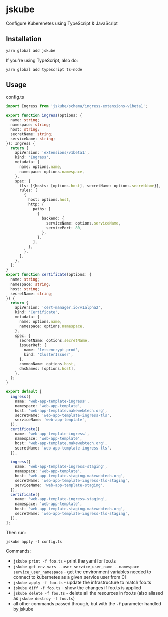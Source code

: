 # jskube

Configure Kuberenetes using TypeScript & JavaScript

## Installation

```
yarn global add jskube
```

If you're using TypeScript, also do:

```
yarn global add typescript ts-node
```

## Usage

config.ts

```ts
import Ingress from 'jskube/schema/ingress-extensions-v1beta1';

export function ingress(options: {
  name: string;
  namespace: string;
  host: string;
  secretName: string;
  serviceName: string;
}): Ingress {
  return {
    apiVersion: 'extensions/v1beta1',
    kind: 'Ingress',
    metadata: {
      name: options.name,
      namespace: options.namespace,
    },
    spec: {
      tls: [{hosts: [options.host], secretName: options.secretName}],
      rules: [
        {
          host: options.host,
          http: {
            paths: [
              {
                backend: {
                  serviceName: options.serviceName,
                  servicePort: 80,
                },
              },
            ],
          },
        },
      ],
    },
  };
}
export function certificate(options: {
  name: string;
  namespace: string;
  host: string;
  secretName: string;
}) {
  return {
    apiVersion: 'cert-manager.io/v1alpha2',
    kind: 'Certificate',
    metadata: {
      name: options.name,
      namespace: options.namespace,
    },
    spec: {
      secretName: options.secretName,
      issuerRef: {
        name: 'letsencrypt-prod',
        kind: 'ClusterIssuer',
      },
      commonName: options.host,
      dnsNames: [options.host],
    },
  };
}

export default [
  ingress({
    name: 'web-app-template-ingress',
    namespace: 'web-app-template',
    host: 'web-app-template.makewebtech.org',
    secretName: 'web-app-template-ingress-tls',
    serviceName: 'web-app-template',
  }),
  certificate({
    name: 'web-app-template-ingress',
    namespace: 'web-app-template',
    host: 'web-app-template.makewebtech.org',
    secretName: 'web-app-template-ingress-tls',
  }),

  ingress({
    name: 'web-app-template-ingress-staging',
    namespace: 'web-app-template',
    host: 'web-app-template.staging.makewebtech.org',
    secretName: 'web-app-template-ingress-tls-staging',
    serviceName: 'web-app-template-staging',
  }),
  certificate({
    name: 'web-app-template-ingress-staging',
    namespace: 'web-app-template',
    host: 'web-app-template.staging.makewebtech.org',
    secretName: 'web-app-template-ingress-tls-staging',
  }),
];
```

Then run:

```
jskube apply -f config.ts
```

Commands:

- `jskube print -f foo.ts` - print the yaml for foo.ts
- `jskube get-env-vars --user service_user_name --namespace service_user_namespace` - get the environment variables needed to connect to kubernetes as a given service user from CI
- `jskube apply -f foo.ts` - update the infrastructure to match foo.ts
- `jskube diff -f foo.ts` - show the changes if foo.ts is applied
- `jskube delete -f foo.ts` - delete all the resources in foo.ts (also aliased as `jskube destroy -f foo.ts`)
- all other commands passed through, but with the `-f` parameter handled by jskube
